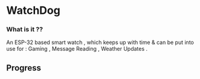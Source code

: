 # WatchDog
### What is it ?? 
An ESP-32 based smart watch , which keeps up with time &amp; can be put into use for : Gaming , Message Reading , Weather Updates .

## Progress 

